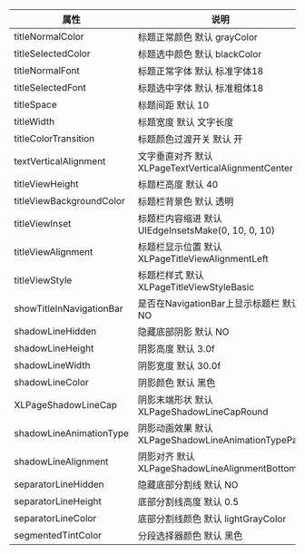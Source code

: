 | 属性 | 说明 | 
| ---- | ---- |
|titleNormalColor|标题正常颜色 默认 grayColor|
|titleSelectedColor|标题选中颜色 默认 blackColor|
|titleNormalFont|标题正常字体 默认 标准字体18|
|titleSelectedFont|标题选中字体 默认 标准粗体18|
|titleSpace|标题间距 默认 10|
|titleWidth|标题宽度 默认 文字长度|
|titleColorTransition|标题颜色过渡开关 默认 开|
|textVerticalAlignment|文字垂直对齐 默认 XLPageTextVerticalAlignmentCenter|
|titleViewHeight|标题栏高度 默认 40|
|titleViewBackgroundColor|标题栏背景色 默认 透明|
|titleViewInset|标题栏内容缩进 默认 UIEdgeInsetsMake(0, 10, 0, 10)|
|titleViewAlignment|标题栏显示位置 默认 XLPageTitleViewAlignmentLeft|
|titleViewStyle|标题栏样式 默认 XLPageTitleViewStyleBasic|
|showTitleInNavigationBar|是否在NavigationBar上显示标题栏 默认NO|
|shadowLineHidden|隐藏底部阴影 默认 NO|
|shadowLineHeight|阴影高度 默认 3.0f|
|shadowLineWidth|阴影宽度 默认 30.0f|
|shadowLineColor|阴影颜色 默认 黑色|
|XLPageShadowLineCap| 阴影末端形状 默认 XLPageShadowLineCapRound|
|shadowLineAnimationType|阴影动画效果 默认 XLPageShadowLineAnimationTypePan|
|shadowLineAlignment|阴影对齐 默认XLPageShadowLineAlignmentBottom|
|separatorLineHidden|隐藏底部分割线 默认 NO|
|separatorLineHeight|底部分割线高度 默认 0.5|
|separatorLineColor| 底部分割线颜色 默认 lightGrayColor|
|segmentedTintColor|分段选择器颜色 默认 黑色|
